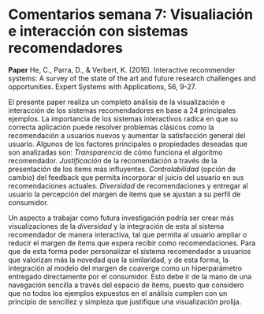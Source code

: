 # Comentarios semana 7: Visualiación e interacción con sistemas recomendadores

**Paper** He, C., Parra, D., & Verbert, K. (2016). Interactive recommender systems: A survey of the state of the art and future research challenges and opportunities. Expert Systems with Applications, 56, 9-27.

El presente paper realiza un completo análisis de la visualización e interacción de los sistemas recomendadores en base a 24 principales ejemplos. La importancia de los sistemas interactivos radica en que su correcta aplicación puede resolver problemas clásicos como la recomendación a usuarios nuevos y aumentar la satisfacción general del usuario. Algunos de los factores principales o propiedades deseadas que son analizadas son: *Transparencia* de cómo funciona el algoritmo recomendador. *Justificación* de la recomendación a través de la presentación de los items más influyentes. *Controlabilidad* (opción de cambio) del feedback que permita incorporar el juicio del usuario en sus recomendaciones actuales. *Diversidad* de recomendaciones y entregar al usuario la percepción del margen de items que se ajustan a su perfil de consumidor.

Un aspecto a trabajar como futura investigación podría ser crear más visualizaciones de la *diversidad* y la integración de esta al sistema recomendador de manera interactiva, tal que permita al usuario ampliar o reducir el margen de ítems que espera recibir como recomendaciones. Para que de esta forma poder personalizar el sistema recomendador a usuarios que valorizan más la novedad que la similaridad, y de esta forma, la integración al modelo del margen de coaverge como un hiperparámetro entregado directamente por el consumidor. Esto debe ir de la mano de una navegación sencilla a través del espacio de ítems, puesto que considero que no todos los ejemplos expuestos en el análisis cumplen con un principio de sencillez y simpleza que justifique una visualización prolija. 
